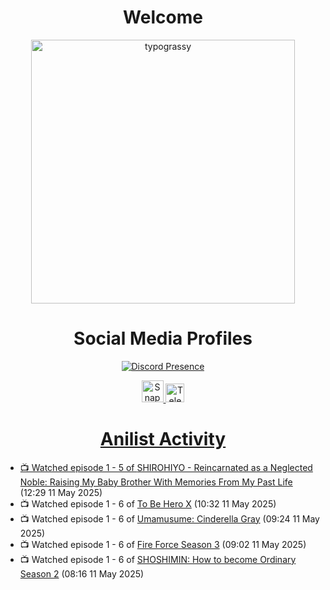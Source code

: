 <div align="center">

# Welcome
<a href="https://github.com/kawarimidoll/typograssy">
    <img alt="typograssy" src="https://typograssy.deno.dev/api?text=%E3%82%88%E3%81%86%E3%81%93%E3%81%9D%E3%81%BF%E3%81%AA%E3%81%95%E3%82%93%20-%20Sheby--&&l0=none&l1=82d9d0&l2=027353&l3=038c4c&l4=01402e&bg=none&frame=none&speed=100&comment=" width="421.99">
</a>

</div>

<div align="center">

# Social Media Profiles

[![Discord Presence](https://lanyard.cnrad.dev/api/612532963938271232)](https://discord.com/users/612532963938271232)


<a href="https://www.snapchat.com/add/a.sheby" title="Snapchat Profile">
    <img src="https://www.freepnglogos.com/uploads/snapchat-logo-png-0.png" width="35" alt="Snapchat Logo" />


<a href="https://t.me/ASheby" title="Telegram Profile">
    <img src="https://www.freepnglogos.com/uploads/telegram-logo-png-0.png" width="30" alt="Telegram Logo" />


</div>

<div align="center">

# Anilist Activity

</div>

<!-- ANILIST_ACTIVITY:start -->

-   📺 Watched episode 1 - 5 of [SHIROHIYO - Reincarnated as a Neglected Noble: Raising My Baby Brother With Memories From My Past Life](https://anilist.co/anime/179541) (12:29 11 May 2025)
-   📺 Watched episode 1 - 6 of [To Be Hero X](https://anilist.co/anime/156092) (10:32 11 May 2025)
-   📺 Watched episode 1 - 6 of [Umamusume: Cinderella Gray](https://anilist.co/anime/180516) (09:24 11 May 2025)
-   📺 Watched episode 1 - 6 of [Fire Force Season 3](https://anilist.co/anime/149118) (09:02 11 May 2025)
-   📺 Watched episode 1 - 6 of [SHOSHIMIN: How to become Ordinary Season 2](https://anilist.co/anime/181182) (08:16 11 May 2025)

<!-- ANILIST_ACTIVITY:end -->
